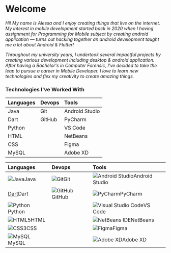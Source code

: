 # Welcome

*Hi! My name is Alessa and I enjoy creating things that live on the internet. My interest in mobile development started back in 2020 when I having assignment for Programming for Mobile subject by creating android application — turns out hacking together an android development taught me a lot about Android & Flutter!*

*Throughout my university years, I undertook several impactful projects by creating various development including desktop & android application. After having a Bachelor's in Computer Forensic, I've decided to take the leap to pursue a career in Mobile Developer. I love to learn new technologies and flex my creativity to create amazing things.*

### Technologies I've Worked With

| Languages     | Devops        | Tools          |
|:------------- |:------------- |:-------------  |
| Java          | Git           | Android Studio |
| Dart          | GitHub        | PyCharm        |
| Python        | &nbsp;        | VS Code        |
| HTML          | &nbsp;        | NetBeans       |
| CSS           | &nbsp;        | Figma          |
| MySQL         | &nbsp;        | Adobe XD       |


| Languages     | Devops        | Tools          |
|:------------- |:------------- |:-------------  |
| ![Java](https://img.shields.io/badge/java-%23ED8B00.svg?style=for-the-badge&logo=openjdk&logoColor=white)Java          | ![Git](https://img.shields.io/badge/git-%23F05033.svg?style=for-the-badge&logo=git&logoColor=white)Git           | ![Android Studio](https://img.shields.io/badge/Android%20Studio-3DDC84.svg?style=for-the-badge&logo=android-studio&logoColor=white)Android Studio |
| [Dart](https://img.shields.io/badge/Dart-0175C2?style=for-the-badge&logo=dart&logoColor=white)Dart          | ![GitHub](https://img.shields.io/badge/github-%23121011.svg?style=for-the-badge&logo=github&logoColor=white)GitHub        | ![PyCharm](https://img.shields.io/badge/pycharm-143?style=for-the-badge&logo=pycharm&logoColor=black&color=black&labelColor=green)PyCharm        |
| ![Python](https://img.shields.io/badge/python-3670A0?style=for-the-badge&logo=python&logoColor=ffdd54)Python        | &nbsp;        | ![Visual Studio Code](https://img.shields.io/badge/Visual%20Studio%20Code-0078d7.svg?style=for-the-badge&logo=visual-studio-code&logoColor=white)VS Code        |
| ![HTML5](https://img.shields.io/badge/html5-%23E34F26.svg?style=for-the-badge&logo=html5&logoColor=white)HTML          | &nbsp;        | ![NetBeans IDE](https://img.shields.io/badge/NetBeansIDE-1B6AC6.svg?style=for-the-badge&logo=apache-netbeans-ide&logoColor=white)NetBeans       |
| ![CSS3](https://img.shields.io/badge/css3-%231572B6.svg?style=for-the-badge&logo=css3&logoColor=white)CSS           | &nbsp;        | ![Figma](https://img.shields.io/badge/figma-%23F24E1E.svg?style=for-the-badge&logo=figma&logoColor=white)Figma          |
| ![MySQL](https://img.shields.io/badge/mysql-%2300f.svg?style=for-the-badge&logo=mysql&logoColor=white)MySQL         | &nbsp;        | ![Adobe XD](https://img.shields.io/badge/Adobe%20XD-470137?style=for-the-badge&logo=Adobe%20XD&logoColor=#FF61F6)Adobe XD       |
